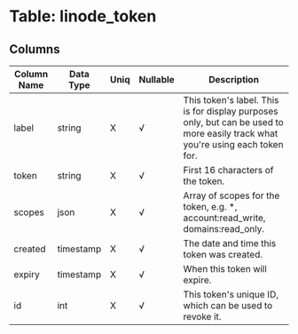 # Table: linode_token

## Columns 

|  Column Name   |  Data Type  | Uniq | Nullable | Description | 
|  ----  | ----  | ----  | ----  | ---- | 
| label | string | X | √ | This token's label. This is for display purposes only, but can be used to more easily track what you're using each token for. | 
| token | string | X | √ | First 16 characters of the token. | 
| scopes | json | X | √ | Array of scopes for the token, e.g. *, account:read_write, domains:read_only. | 
| created | timestamp | X | √ | The date and time this token was created. | 
| expiry | timestamp | X | √ | When this token will expire. | 
| id | int | X | √ | This token's unique ID, which can be used to revoke it. | 


